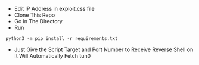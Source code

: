 * Edit IP Address in exploit.css file
* Clone This Repo
* Go in The Directory
* Run
```
python3 -m pip install -r requirements.txt
```
* Just Give the Script Target and Port Number to Receive Reverse Shell on It Will Automatically Fetch tun0

